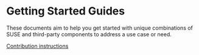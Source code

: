 
# Getting Started Guides

These documents aim to help you get started with unique combinations of SUSE and third-party components to address a use case or need.

[Contribution instructions](CONTRIBUTING.md)

